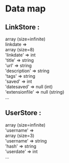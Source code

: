 Data map
=========

LinkStore :
-----------
array (size=infinite)  
    linkdate =>  
        array (size=8)  
          'linkdate' => int  
          'title' => string  
 	      'url' => string  
 	      'description' => string  
 	      'tags' => string  
 	      'saved' => int  
 	      'datesaved' => null (int)  
 	      'extensionfile' => null (string)  
 	...  

UserStore :
-----------
array (size=infinite)  
  	'username' =>   
	    array (size=3)  
	      'username' => string  
	      'hash' => string  
	      'userdate' => int  
	...  